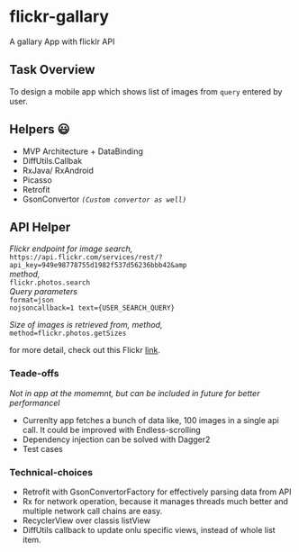 # flickr-gallary

A gallary App with flicklr API

## Task Overview
To design a mobile app which shows list of images from `query` entered by user.

## Helpers :smiley:
- MVP Architecture + DataBinding
- DiffUtils.Callbak
- RxJava/ RxAndroid
- Picasso
- Retrofit
- GsonConvertor _`(Custom convertor as well)`_

## API Helper

_Flickr endpoint for image search,_
<br>`https://api.flickr.com/services/rest/?api_key=949e98778755d1982f537d56236bbb42&amp`</br>
_method,_
<br>`flickr.photos.search`</br>
_Query parameters_
<br>`format=json`</br> `nojsoncallback=1 text={USER_SEARCH_QUERY}`

_Size of images is retrieved from,_
_method,_
<br>`method=flickr.photos.getSizes`</br>

for more detail, check out this Flickr [link](https://www.flickr.com/services/api/).

### Teade-offs
_Not in app at the momemnt, but can be included in future for better performancel_
- Currenlty app fetches a bunch of data like, 100 images in a single api call. It could be improved with Endless-scrolling
- Dependency injection can be solved with Dagger2
- Test cases

### Technical-choices
- Retrofit with GsonConvertorFactory for effectively parsing data from API
- Rx for network operation, because it manages threads much better and multiple network call chains are easy.
- RecyclerView over classis listView
- DiffUtils callback to update onlu specific views, instead of whole list item. 
